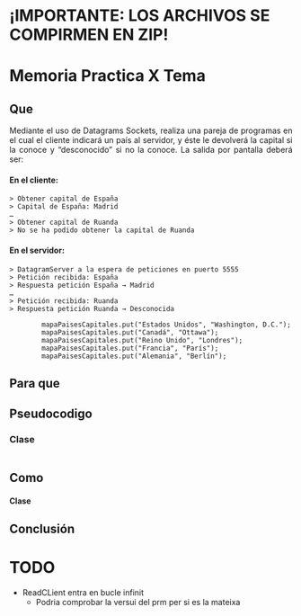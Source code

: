 # ¡IMPORTANTE: LOS ARCHIVOS SE COMPIRMEN EN ZIP!
# Memoria Practica X Tema

## Que 
<div style="text-align: justify;">
Mediante el uso de Datagrams Sockets, realiza una pareja de programas en el cual el cliente indicará un país al servidor, y éste le devolverá la capital si la conoce y “desconocido” si no la conoce.
La salida por pantalla deberá ser:

#### En el cliente:
```
> Obtener capital de España  
> Capital de España: Madrid  
…  
> Obtener capital de Ruanda  
> No se ha podido obtener la capital de Ruanda  
```
#### En el servidor:
```
> DatagramServer a la espera de peticiones en puerto 5555  
> Petición recibida: España  
> Respuesta petición España → Madrid  
…
> Petición recibida: Ruanda  
> Respuesta petición Ruanda → Desconocida  
```

</div>

```
        mapaPaisesCapitales.put("Estados Unidos", "Washington, D.C.");
        mapaPaisesCapitales.put("Canadá", "Ottawa");
        mapaPaisesCapitales.put("Reino Unido", "Londres");
        mapaPaisesCapitales.put("Francia", "París");
        mapaPaisesCapitales.put("Alemania", "Berlín");
```

## Para que
<div style="text-align: justify;">

</div>
<div style="page-break-before:always"></div>

## Pseudocodigo
### Clase
``` 

```
## Como
<div style="text-align: justify;">

#### Clase

</div>

## Conclusión
<div style="text-align: justify;">


</div>

# TODO
- ReadCLient entra en bucle infinit
  - Podria comprobar la versui del prm per si es la mateixa
